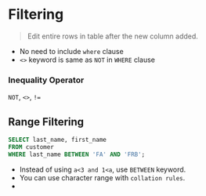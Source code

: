 # Filtering
> Edit entire rows in table after the new column added.
* No need to include `where` clause
* `<>` keyword is same as `NOT` in `WHERE` clause
### Inequality Operator
`NOT`, `<>`, `!=`

## Range Filtering
```sql
SELECT last_name, first_name
FROM customer
WHERE last_name BETWEEN 'FA' AND 'FRB';
```
* Instead of using `a<3 and 1<a`, use `BETWEEN` keyword.
* You can use character range with `collation rules`.
* 
